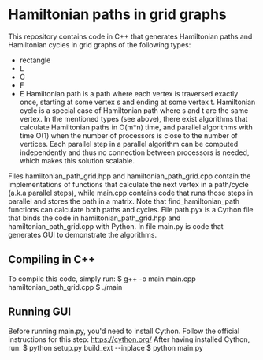 # Hamiltonian paths in grid graphs

This repository contains code in C++ that generates Hamiltonian paths and Hamiltonian cycles in grid graphs of the following types:
  * rectangle
  * L
  * C
  * F
  * E
Hamiltonian path is a path where each vertex is traversed exactly once, starting at some vertex s and ending at some vertex t.
Hamiltonian cycle is a special case of Hamiltonian path where s and t are the same vertex.
In the mentioned types (see above), there exist algorithms that calculate Hamiltonian paths in O(m*n) time, and parallel algorithms with time O(1) when the number of processors is close to the number of vertices.
Each parallel step in a parallel algorithm can be computed independently and thus no connection between processors is needed, which makes this solution scalable.

Files hamiltonian_path_grid.hpp and hamiltonian_path_grid.cpp contain the implementations of functions that calculate the next vertex in a path/cycle (a.k.a parallel steps), while main.cpp contains code that runs those steps in parallel and stores the path in a matrix. Note that find_hamiltonian_path functions can calculate both paths and cycles.
File path.pyx is a Cython file that binds the code in hamiltonian_path_grid.hpp and hamiltonian_path_grid.cpp with Python. In file main.py is code that generates GUI to demonstrate the algorithms.

## Compiling in C++
To compile this code, simply run:
  $ g++ -o main main.cpp hamiltonian_path_grid.cpp
  $ ./main

## Running GUI
Before running main.py, you'd need to install Cython. Follow the official instructions for this step: https://cython.org/
After having installed Cython, run:
  $ python setup.py build_ext --inplace
  $ python main.py

